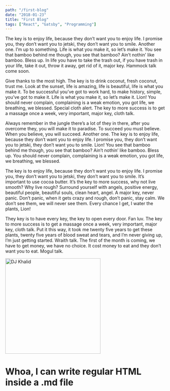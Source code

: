 ```yaml
---
path: "/first-blog"
date: "2018-01-23"
title: "First Blog"
tags: ["React", "Gatsby", "Programming"]
---
```


The key is to enjoy life, because they don’t want you to enjoy life. I promise you, they don’t want you to jetski, they don’t want you to smile. Another one. I’m up to something. Life is what you make it, so let’s make it. You see that bamboo behind me though, you see that bamboo? Ain’t nothin’ like bamboo. Bless up. In life you have to take the trash out, if you have trash in your life, take it out, throw it away, get rid of it, major key. Hammock talk come soon.

Give thanks to the most high. The key is to drink coconut, fresh coconut, trust me. Look at the sunset, life is amazing, life is beautiful, life is what you make it. To be successful you’ve got to work hard, to make history, simple, you’ve got to make it. Life is what you make it, so let’s make it. Lion! You should never complain, complaining is a weak emotion, you got life, we breathing, we blessed. Special cloth alert. The key to more success is to get a massage once a week, very important, major key, cloth talk.

Always remember in the jungle there’s a lot of they in there, after you overcome they, you will make it to paradise. To succeed you must believe. When you believe, you will succeed. Another one. The key is to enjoy life, because they don’t want you to enjoy life. I promise you, they don’t want you to jetski, they don’t want you to smile. Lion! You see that bamboo behind me though, you see that bamboo? Ain’t nothin’ like bamboo. Bless up. You should never complain, complaining is a weak emotion, you got life, we breathing, we blessed.

The key is to enjoy life, because they don’t want you to enjoy life. I promise you, they don’t want you to jetski, they don’t want you to smile. It’s important to use cocoa butter. It’s the key to more success, why not live smooth? Why live rough? Surround yourself with angels, positive energy, beautiful people, beautiful souls, clean heart, angel. A major key, never panic. Don’t panic, when it gets crazy and rough, don’t panic, stay calm. We don’t see them, we will never see them. Every chance I get, I water the plants, Lion!

They key is to have every key, the key to open every door. Fan luv. The key to more success is to get a massage once a week, very important, major key, cloth talk. Put it this way, it took me twenty five years to get these plants, twenty five years of blood sweat and tears, and I’m never giving up, I’m just getting started. Wraith talk. The first of the month is coming, we have to get money, we have no choice. It cost money to eat and they don’t want you to eat. Mogul talk.

<img src='https://ssl.ulximg.com/image/src/artist/1392850906_2f16e083616376c167fda25befb0472c.jpg/40b5f63611a9262fc955282ec0ec47f7/1392850906_dj_khaled_27.jpg' alt='DJ Khalid' height='300px' />

<h1>Whoa, I can write regular HTML inside a .md file</h1>
